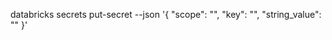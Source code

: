databricks secrets put-secret --json '{
  "scope": "<scope-name>",
  "key": "<key-name>",
  "string_value": "<secret>"
}'
